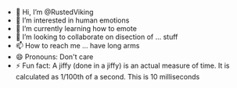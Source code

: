 - 👋 Hi, I’m @RustedViking
- 👀 I’m interested in human emotions
- 🌱 I’m currently learning how to emote
- 💞️ I’m looking to collaborate on disection of ... stuff
- 📫 How to reach me ... have long arms
- 😄 Pronouns: Don't care 
- ⚡ Fun fact: A jiffy (done in a jiffy) is an actual measure of time. It is calculated as 1/100th of a second. This is 10 milliseconds

<!---
RustedVikingOG/RustedVikingOG is a ✨ special ✨ repository because its `README.md` (this file) appears on your GitHub profile.
You can click the Preview link to take a look at your changes.
--->
